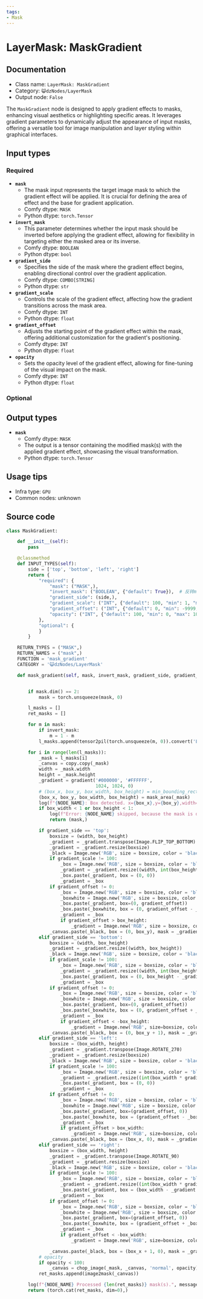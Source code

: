 ```yaml
---
tags:
- Mask
---
```


# LayerMask: MaskGradient
## Documentation
- Class name: `LayerMask: MaskGradient`
- Category: `😺dzNodes/LayerMask`
- Output node: `False`

The `MaskGradient` node is designed to apply gradient effects to masks, enhancing visual aesthetics or highlighting specific areas. It leverages gradient parameters to dynamically adjust the appearance of input masks, offering a versatile tool for image manipulation and layer styling within graphical interfaces.
## Input types
### Required
- **`mask`**
    - The mask input represents the target image mask to which the gradient effect will be applied. It is crucial for defining the area of effect and the base for gradient application.
    - Comfy dtype: `MASK`
    - Python dtype: `torch.Tensor`
- **`invert_mask`**
    - This parameter determines whether the input mask should be inverted before applying the gradient effect, allowing for flexibility in targeting either the masked area or its inverse.
    - Comfy dtype: `BOOLEAN`
    - Python dtype: `bool`
- **`gradient_side`**
    - Specifies the side of the mask where the gradient effect begins, enabling directional control over the gradient application.
    - Comfy dtype: `COMBO[STRING]`
    - Python dtype: `str`
- **`gradient_scale`**
    - Controls the scale of the gradient effect, affecting how the gradient transitions across the mask area.
    - Comfy dtype: `INT`
    - Python dtype: `float`
- **`gradient_offset`**
    - Adjusts the starting point of the gradient effect within the mask, offering additional customization for the gradient's positioning.
    - Comfy dtype: `INT`
    - Python dtype: `float`
- **`opacity`**
    - Sets the opacity level of the gradient effect, allowing for fine-tuning of the visual impact on the mask.
    - Comfy dtype: `INT`
    - Python dtype: `float`
### Optional
## Output types
- **`mask`**
    - Comfy dtype: `MASK`
    - The output is a tensor containing the modified mask(s) with the applied gradient effect, showcasing the visual transformation.
    - Python dtype: `torch.Tensor`
## Usage tips
- Infra type: `GPU`
- Common nodes: unknown


## Source code
```python
class MaskGradient:

    def __init__(self):
        pass

    @classmethod
    def INPUT_TYPES(self):
        side = ['top', 'bottom', 'left', 'right']
        return {
            "required": {
                "mask": ("MASK",),
                "invert_mask": ("BOOLEAN", {"default": True}),  # 反转mask
                "gradient_side": (side,),
                "gradient_scale": ("INT", {"default": 100, "min": 1, "max": 9999, "step": 1}),
                "gradient_offset": ("INT", {"default": 0, "min": -9999, "max": 9999, "step": 1}),
                "opacity": ("INT", {"default": 100, "min": 0, "max": 100, "step": 1}),
            },
            "optional": {
            }
        }

    RETURN_TYPES = ("MASK",)
    RETURN_NAMES = ("mask",)
    FUNCTION = 'mask_gradient'
    CATEGORY = '😺dzNodes/LayerMask'

    def mask_gradient(self, mask, invert_mask, gradient_side, gradient_scale, gradient_offset, opacity, ):


        if mask.dim() == 2:
            mask = torch.unsqueeze(mask, 0)

        l_masks = []
        ret_masks = []

        for m in mask:
            if invert_mask:
                m = 1 - m
            l_masks.append(tensor2pil(torch.unsqueeze(m, 0)).convert('L'))

        for i in range(len(l_masks)):
            _mask = l_masks[i]
            _canvas = copy.copy(_mask)
            width = _mask.width
            height = _mask.height
            _gradient = gradient('#000000', '#FFFFFF',
                                 1024, 1024, 0)
            # (box_x, box_y, box_width, box_height) = min_bounding_rect(_mask)
            (box_x, box_y, box_width, box_height) = mask_area(_mask)
            log(f"{NODE_NAME}: Box detected. x={box_x},y={box_y},width={box_width},height={box_height}")
            if box_width < 1 or box_height < 1:
                log(f"Error: {NODE_NAME} skipped, because the mask is does'nt have valid area", message_type='error')
                return (mask,)

            if gradient_side == 'top':
                boxsize = (width, box_height)
                _gradient = _gradient.transpose(Image.FLIP_TOP_BOTTOM)
                _gradient = _gradient.resize(boxsize)
                _black = Image.new('RGB', size = boxsize, color = 'black')
                if gradient_scale != 100:
                    _box = Image.new('RGB', size = boxsize, color = 'black')
                    _gradient = _gradient.resize((width, int(box_height * gradient_scale / 100)))
                    _box.paste(_gradient, box = (0, 0))
                    _gradient = _box
                if gradient_offset != 0:
                    _box = Image.new('RGB', size = boxsize, color = 'black')
                    _boxwhite = Image.new('RGB', size = boxsize, color = 'white')
                    _box.paste(_gradient, box=(0, gradient_offset))
                    _box.paste(_boxwhite, box = (0, gradient_offset - _box.height))
                    _gradient = _box
                    if gradient_offset > box_height:
                        _gradient = Image.new('RGB', size = boxsize, color = 'white')
                _canvas.paste(_black, box = (0, box_y), mask = _gradient.convert('L'))
            elif gradient_side == 'bottom':
                boxsize = (width, box_height)
                _gradient = _gradient.resize((width, box_height))
                _black = Image.new('RGB', size = boxsize, color = 'black')
                if gradient_scale != 100:
                    _box = Image.new('RGB', size = boxsize, color = 'black')
                    _gradient = _gradient.resize((width, int(box_height * gradient_scale / 100)))
                    _box.paste(_gradient, box = (0, box_height - _gradient.height))
                    _gradient = _box
                if gradient_offset != 0:
                    _box = Image.new('RGB', size = boxsize, color = 'black')
                    _boxwhite = Image.new('RGB', size = boxsize, color = 'white')
                    _box.paste(_gradient, box=(0, gradient_offset))
                    _box.paste(_boxwhite, box = (0, gradient_offset + _box.height))
                    _gradient = _box
                    if gradient_offset < -box_height:
                        _gradient = Image.new('RGB', size=boxsize, color='white')
                _canvas.paste(_black, box = (0, box_y + 1), mask = _gradient.convert('L'))
            elif gradient_side == 'left':
                boxsize = (box_width, height)
                _gradient = _gradient.transpose(Image.ROTATE_270)
                _gradient = _gradient.resize(boxsize)
                _black = Image.new('RGB', size = boxsize, color = 'black')
                if gradient_scale != 100:
                    _box = Image.new('RGB', size = boxsize, color = 'black')
                    _gradient = _gradient.resize((int(box_width * gradient_scale / 100), height))
                    _box.paste(_gradient, box = (0, 0))
                    _gradient = _box
                if gradient_offset != 0:
                    _box = Image.new('RGB', size = boxsize, color = 'black')
                    _boxwhite = Image.new('RGB', size = boxsize, color = 'white')
                    _box.paste(_gradient, box=(gradient_offset, 0))
                    _box.paste(_boxwhite, box = (gradient_offset - _box.width, 0))
                    _gradient = _box
                    if gradient_offset > box_width:
                        _gradient = Image.new('RGB', size=boxsize, color='white')
                _canvas.paste(_black, box = (box_x, 0), mask = _gradient.convert('L'))
            elif gradient_side == 'right':
                boxsize = (box_width, height)
                _gradient = _gradient.transpose(Image.ROTATE_90)
                _gradient = _gradient.resize(boxsize)
                _black = Image.new('RGB', size = boxsize, color = 'black')
                if gradient_scale != 100:
                    _box = Image.new('RGB', size = boxsize, color = 'black')
                    _gradient = _gradient.resize((int(box_width * gradient_scale / 100), height))
                    _box.paste(_gradient, box = (box_width - _gradient.width, 0))
                    _gradient = _box
                if gradient_offset != 0:
                    _box = Image.new('RGB', size = boxsize, color = 'black')
                    _boxwhite = Image.new('RGB', size = boxsize, color = 'white')
                    _box.paste(_gradient, box=(gradient_offset, 0))
                    _box.paste(_boxwhite, box = (gradient_offset + _box.width, 0))
                    _gradient = _box
                    if gradient_offset < -box_width:
                        _gradient = Image.new('RGB', size=boxsize, color='white')

                _canvas.paste(_black, box = (box_x + 1, 0), mask = _gradient.convert('L'))
            # opacity
            if opacity < 100:
                _canvas = chop_image(_mask, _canvas, 'normal', opacity)
            ret_masks.append(image2mask(_canvas))

        log(f"{NODE_NAME} Processed {len(ret_masks)} mask(s).", message_type='finish')
        return (torch.cat(ret_masks, dim=0),)

```
